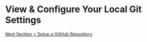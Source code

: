 # View & Configure Your Local Git Settings





[Next Section > Setup a GitHub Repository](section_3.md "Setup a GitHub Repository")